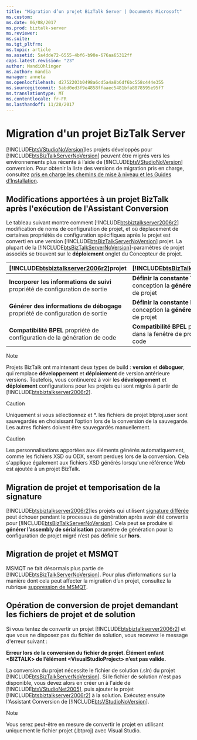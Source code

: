 ```yaml
---
title: "Migration d’un projet BizTalk Server | Documents Microsoft"
ms.custom: 
ms.date: 06/08/2017
ms.prod: biztalk-server
ms.reviewer: 
ms.suite: 
ms.tgt_pltfrm: 
ms.topic: article
ms.assetid: 5a4dde72-6555-4bf6-b90e-676aa65312ff
caps.latest.revision: "23"
author: MandiOhlinger
ms.author: mandia
manager: anneta
ms.openlocfilehash: d2752203b0498a6cd5a4a8b6df6bc558c444e355
ms.sourcegitcommit: 5abd0ed3f9e4858ffaaec5481bfa8878595e95f7
ms.translationtype: MT
ms.contentlocale: fr-FR
ms.lasthandoff: 11/28/2017
---
```

# <a name="migrating-a-biztalk-server-project"></a>Migration d'un projet BizTalk Server
[!INCLUDE[btsVStudioNoVersion](../includes/btsvstudionoversion-md.md)]les projets développés pour [!INCLUDE[btsBizTalkServerNoVersion](../includes/btsbiztalkservernoversion-md.md)] peuvent être migrés vers les environnements plus récente à l’aide de [!INCLUDE[btsVStudioNoVersion](../includes/btsvstudionoversion-md.md)] conversion. Pour obtenir la liste des versions de migration pris en charge, consultez [pris en charge les chemins de mise à niveau et les Guides d’Installation](http://social.technet.microsoft.com/wiki/contents/articles/28554.biztalk-server-supported-upgrade-paths-and-installation-guides.aspx).  
  
## <a name="biztalk-project-changes-after-running-the-conversion-wizard"></a>Modifications apportées à un projet BizTalk après l'exécution de l'Assistant Conversion  
 Le tableau suivant montre comment [!INCLUDE[btsbiztalkserver2006r2](../includes/btsbiztalkserver2006r2-md.md)] modification de noms de configuration de projet, et où déplacement de certaines propriétés de configuration spécifiques après le projet est converti en une version [!INCLUDE[btsBizTalkServerNoVersion](../includes/btsbiztalkservernoversion-md.md)] projet. La plupart de la [!INCLUDE[btsBizTalkServerNoVersion](../includes/btsbiztalkservernoversion-md.md)]-paramètres de projet associés se trouvent sur le **déploiement** onglet du Concepteur de projet.  
  
|[!INCLUDE[btsbiztalkserver2006r2](../includes/btsbiztalkserver2006r2-md.md)]projet|[!INCLUDE[btsBizTalkServerNoVersion](../includes/btsbiztalkservernoversion-md.md)]projet|  
|------------------------------------------------------------------------------------|---------------------------------------------------------------------------------------|  
|**Incorporer les informations de suivi** propriété de configuration de sortie|**Définir la constante TRACE** option de conception la **générer** onglet du Concepteur de projet|  
|**Générer des informations de débogage** propriété de configuration de sortie|**Définir la constante DEBUG** option de conception la **générer** onglet du Concepteur de projet|  
|**Compatibilité BPEL** propriété de configuration de la génération de code|**Compatibilité BPEL** propriété de génération dans la fenêtre de propriétés de projet de code|  
  
> [!NOTE]
>  Projets BizTalk ont maintenant deux types de build : **version** et **déboguer**, qui remplace **développement** et **déploiement** de version antérieure versions. Toutefois, vous continuerez à voir les **développement** et **déploiement** configurations pour les projets qui sont migrés à partir de [!INCLUDE[btsbiztalkserver2006r2](../includes/btsbiztalkserver2006r2-md.md)].  
  
> [!CAUTION]
>  Uniquement si vous sélectionnez et \*. les fichiers de projet btproj.user sont sauvegardés en choisissant l’option lors de la conversion de la sauvegarde. Les autres fichiers doivent être sauvegardés manuellement.  
  
> [!CAUTION]
>  Les personnalisations apportées aux éléments générés automatiquement, comme les fichiers XSD ou ODX, seront perdues lors de la conversion. Cela s'applique également aux fichiers XSD générés lorsqu'une référence Web est ajoutée à un projet BizTalk.  
  
## <a name="project-migration-and-delay-signing"></a>Migration de projet et temporisation de la signature  
 [!INCLUDE[btsbiztalkserver2006r2](../includes/btsbiztalkserver2006r2-md.md)]les projets qui utilisent [signature différée](http://go.microsoft.com/fwlink/p/?LinkId=140992) peut échouer pendant le processus de génération après avoir été convertis pour [!INCLUDE[btsBizTalkServerNoVersion](../includes/btsbiztalkservernoversion-md.md)]. Cela peut se produire si **générer l’assembly de sérialisation** paramètre de génération pour la configuration de projet migré n’est pas définie sur **hors**.  
  
## <a name="project-migration-and-msmqt"></a>Migration de projet et MSMQT  
 MSMQT ne fait désormais plus partie de [!INCLUDE[btsBizTalkServerNoVersion](../includes/btsbiztalkservernoversion-md.md)]. Pour plus d’informations sur la manière dont cela peut affecter la migration d’un projet, consultez la rubrique [suppression de MSMQT](../core/msmqt-deprecation.md).  
  
## <a name="project-conversion-requires-the-project-and-solution-file"></a>Opération de conversion de projet demandant les fichiers de projet et de solution  
 Si vous tentez de convertir un projet [!INCLUDE[btsbiztalkserver2006r2](../includes/btsbiztalkserver2006r2-md.md)] et que vous ne disposez pas du fichier de solution, vous recevrez le message d'erreur suivant :  
  
 **Erreur lors de la conversion du fichier de projet. Élément enfant \<BIZTALK\> de l’élément \<VisualStudioProject\> n’est pas valide.**  
  
 La conversion du projet nécessite le fichier de solution (.sln) du projet [!INCLUDE[btsBizTalkServerNoVersion](../includes/btsbiztalkservernoversion-md.md)]. Si le fichier de solution n'est pas disponible, vous devez alors en créer un à l'aide de [!INCLUDE[btsVStudioNet2005](../includes/btsvstudionet2005-md.md)], puis ajouter le projet [!INCLUDE[btsbiztalkserver2006r2](../includes/btsbiztalkserver2006r2-md.md)] à la solution. Exécutez ensuite l'Assistant Conversion de [!INCLUDE[btsVStudioNoVersion](../includes/btsvstudionoversion-md.md)].  
  
> [!NOTE]
>  Vous serez peut-être en mesure de convertir le projet en utilisant uniquement le fichier projet (.btproj) avec Visual Studio.